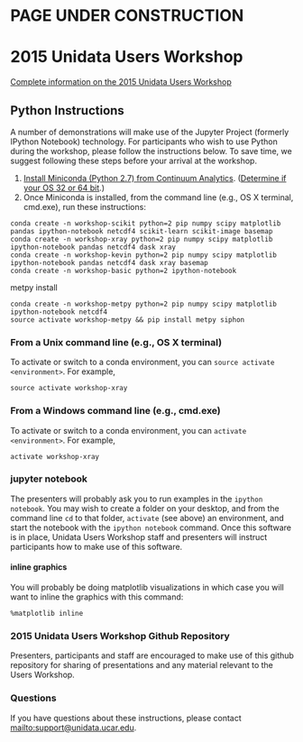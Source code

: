 # PAGE UNDER CONSTRUCTION 

# 2015 Unidata Users Workshop

[Complete information on the 2015 Unidata Users Workshop](http://www.unidata.ucar.edu/events/2015UsersWorkshop/)

## Python Instructions

A number of demonstrations will make use of the Jupyter Project (formerly
IPython Notebook) technology. For participants who wish to use Python during the
workshop, please follow the instructions below. To save time, we suggest
following these steps before your arrival at the workshop.

1. [Install Miniconda (Python 2.7) from Continuum Analytics](http://conda.pydata.org/miniconda.html). ([Determine if your OS 32 or 64 bit](http://www.akaipro.com/kb/article/1616#os_32_or_64_bit).)
2. Once Miniconda is installed, from the command line (e.g., OS X terminal, cmd.exe), run these instructions:

```
conda create -n workshop-scikit python=2 pip numpy scipy matplotlib pandas ipython-notebook netcdf4 scikit-learn scikit-image basemap
conda create -n workshop-xray python=2 pip numpy scipy matplotlib ipython-notebook pandas netcdf4 dask xray
conda create -n workshop-kevin python=2 pip numpy scipy matplotlib ipython-notebook pandas netcdf4 dask xray basemap
conda create -n workshop-basic python=2 ipython-notebook
```

metpy install

```
conda create -n workshop-metpy python=2 pip numpy scipy matplotlib ipython-notebook netcdf4
source activate workshop-metpy && pip install metpy siphon
```

### From a Unix command line (e.g., OS X terminal)

To activate or switch to a conda environment, you can `source activate
<environment>`. For example,

```
source activate workshop-xray
```

### From a Windows command line (e.g., cmd.exe)

To activate or switch to a conda environment, you can `activate
<environment>`. For example,

```
activate workshop-xray
```

### jupyter notebook

The presenters will probably ask you to run examples in the `ipython notebook`.
You may wish to create a folder on your desktop, and from the command line `cd`
to that folder, `activate` (see above) an environment, and start the notebook
with the `ipython notebook` command. Once this software is in place, Unidata
Users Workshop staff and presenters will instruct participants how to make use
of this software.

#### inline graphics

You will probably be doing matplotlib visualizations in which case you will want
to inline the graphics with this command:

```
%matplotlib inline
```

### 2015 Unidata Users Workshop Github Repository

Presenters, participants and staff are encouraged to make use of this github
repository for sharing of presentations and any material relevant to the Users
Workshop.

### Questions

If you have questions about these instructions, please contact
<mailto:support@unidata.ucar.edu>.
